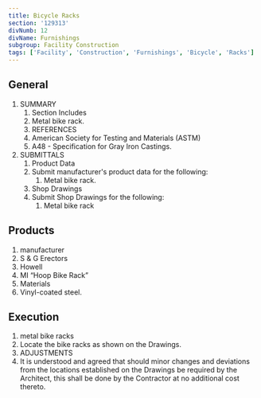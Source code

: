 ```yaml
---
title: Bicycle Racks
section: '129313'
divNumb: 12
divName: Furnishings
subgroup: Facility Construction
tags: ['Facility', 'Construction', 'Furnishings', 'Bicycle', 'Racks']
---
```


## General

1. SUMMARY
   1. Section Includes
   1. Metal bike rack.
   1. REFERENCES
   1. American Society for Testing and Materials (ASTM)
   1. A48 - Specification for Gray Iron Castings.
1. SUBMITTALS
   1. Product Data
   1. Submit manufacturer's product data for the following:
      1. Metal bike rack.
   1. Shop Drawings
   1. Submit Shop Drawings for the following:
      1. Metal bike rack

## Products

1.  manufacturer
1.  S & G Erectors
1.  Howell
1.  MI “Hoop Bike Rack”
1.  Materials
1.  Vinyl-coated steel.

## Execution

1.  metal bike racks
1.  Locate the bike racks as shown on the Drawings.
1.  ADJUSTMENTS
1.  It is understood and agreed that should minor changes and deviations from the locations established on the Drawings be required by the Architect, this shall be done by the Contractor at no additional cost thereto.

